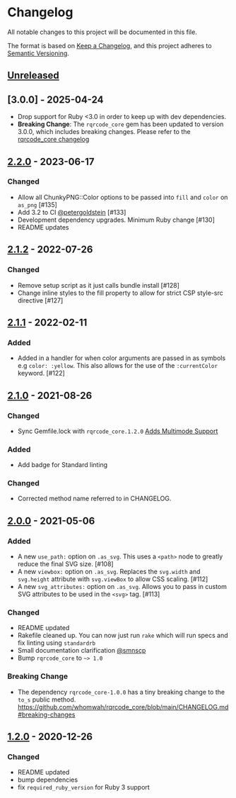 # Changelog

All notable changes to this project will be documented in this file.

The format is based on [Keep a Changelog](https://keepachangelog.com/en/1.0.0/),
and this project adheres to [Semantic Versioning](https://semver.org/spec/v2.0.0.html).

## [Unreleased]

## [3.0.0] - 2025-04-24

- Drop support for Ruby <3.0 in order to keep up with dev dependencies.
- **Breaking Change**: The `rqrcode_core` gem has been updated to version 3.0.0, which includes breaking changes. Please refer to the [rqrcode_core changelog](https://github.com/whomwah/rqrcode/blob/main/CHANGELOG.md)

## [2.2.0] - 2023-06-17

### Changed

- Allow all ChunkyPNG::Color options to be passed into `fill` and `color` on `as_png` [#135]
- Add 3.2 to CI [@petergoldstein](https://github.com/petergoldstein) [#133]
- Development dependency upgrades. Minimum Ruby change [#130]
- README updates

## [2.1.2] - 2022-07-26

### Changed

- Remove setup script as it just calls bundle install [#128]
- Change inline styles to the fill property to allow for strict CSP style-src directive [#127]

## [2.1.1] - 2022-02-11

### Added

- Added in a handler for when color arguments are passed in as symbols e.g `color: :yellow`. This also allows for the use of the `:currentColor` keyword. [#122]

## [2.1.0] - 2021-08-26

### Changed

- Sync Gemfile.lock with `rqrcode_core.1.2.0` [Adds Multimode Support](https://github.com/whomwah/rqrcode_core#multiple-encoding-support)

### Added

- Add badge for Standard linting

### Changed

- Corrected method name referred to in CHANGELOG.

## [2.0.0] - 2021-05-06

### Added

- A new `use_path:` option on `.as_svg`. This uses a `<path>` node to greatly reduce the final SVG size. [#108]
- A new `viewbox:` option on `.as_svg`. Replaces the `svg.width` and `svg.height` attribute with `svg.viewBox` to allow CSS scaling. [#112]
- A new `svg_attributes:` option on `.as_svg`. Allows you to pass in custom SVG attributes to be used in the `<svg>` tag. [#113]

### Changed

- README updated
- Rakefile cleaned up. You can now just run `rake` which will run specs and fix linting using `standardrb`
- Small documentation clarification [@smnscp](https://github.com/smnscp)
- Bump `rqrcode_core` to `~> 1.0`

### Breaking Change

- The dependency `rqrcode_core-1.0.0` has a tiny breaking change to the `to_s` public method. https://github.com/whomwah/rqrcode_core/blob/main/CHANGELOG.md#breaking-changes

## [1.2.0] - 2020-12-26

### Changed

- README updated
- bump dependencies
- fix `required_ruby_version` for Ruby 3 support

[unreleased]: https://github.com/whomwah/rqrcode/compare/v2.2.0...HEAD
[2.2.0]: https://github.com/whomwah/rqrcode/compare/v2.1.2...v2.2.0
[2.1.2]: https://github.com/whomwah/rqrcode/compare/v2.1.1...v2.1.2
[2.1.1]: https://github.com/whomwah/rqrcode/compare/v2.1.0...v2.1.1
[2.1.0]: https://github.com/whomwah/rqrcode/compare/v2.0.0...v2.1.0
[2.0.0]: https://github.com/whomwah/rqrcode/compare/v1.2.0...v2.0.0
[1.2.0]: https://github.com/whomwah/rqrcode/compare/v1.1.1...v1.2.0
